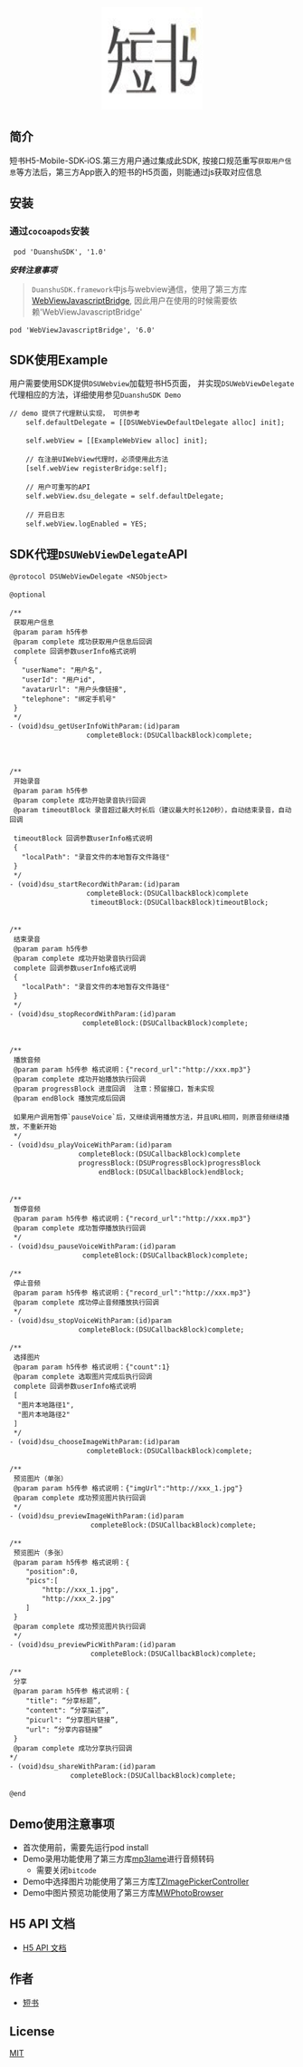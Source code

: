 <p align="center" >
  <img src="duanshu_logo.png" title="短书的logo" float=left>
</p>

## 简介
短书H5-Mobile-SDK-iOS.第三方用户通过集成此SDK, 按接口规范重写`获取用户信息`等方法后，第三方App嵌入的短书的H5页面，则能通过js获取对应信息

## 安装
### 通过`cocoapods`安装
```
 pod 'DuanshuSDK', '1.0'
```

***安转注意事项***

> `DuanshuSDK.framework`中js与webview通信，使用了第三方库[WebViewJavascriptBridge](https://github.com/marcuswestin/WebViewJavascriptBridge), 因此用户在使用的时候需要依赖'WebViewJavascriptBridge'

```
pod 'WebViewJavascriptBridge', '6.0'
```

## SDK使用Example
用户需要使用SDK提供`DSUWebview`加载短书H5页面， 并实现`DSUWebViewDelegate`代理相应的方法，详细使用参见`DuanshuSDK Demo`

```objc
// demo 提供了代理默认实现， 可供参考
    self.defaultDelegate = [[DSUWebViewDefaultDelegate alloc] init];

    self.webView = [[ExampleWebView alloc] init];

    // 在注册UIWebView代理时，必须使用此方法
    [self.webView registerBridge:self];

    // 用户可重写的API
    self.webView.dsu_delegate = self.defaultDelegate;

    // 开启日志
    self.webView.logEnabled = YES;
```

## SDK代理`DSUWebViewDelegate`API
```objc
@protocol DSUWebViewDelegate <NSObject>

@optional

/**
 获取用户信息
 @param param h5传参
 @param complete 成功获取用户信息后回调
 complete 回调参数userInfo格式说明
 {
   "userName": "用户名",
   "userId": "用户id",
   "avatarUrl": "用户头像链接",
   "telephone": "绑定手机号"
 }
 */
- (void)dsu_getUserInfoWithParam:(id)param
                   completeBlock:(DSUCallbackBlock)complete;



/**
 开始录音
 @param param h5传参
 @param complete 成功开始录音执行回调
 @param timeoutBlock 录音超过最大时长后（建议最大时长120秒），自动结束录音，自动回调

 timeoutBlock 回调参数userInfo格式说明
 {
   "localPath": "录音文件的本地暂存文件路径"
 }
 */
- (void)dsu_startRecordWithParam:(id)param
                   completeBlock:(DSUCallbackBlock)complete
                    timeoutBlock:(DSUCallbackBlock)timeoutBlock;


/**
 结束录音
 @param param h5传参
 @param complete 成功开始录音执行回调
 complete 回调参数userInfo格式说明
 {
   "localPath": "录音文件的本地暂存文件路径"
 }
 */
- (void)dsu_stopRecordWithParam:(id)param
                  completeBlock:(DSUCallbackBlock)complete;


/**
 播放音频
 @param param h5传参 格式说明：{"record_url":"http://xxx.mp3"}
 @param complete 成功开始播放执行回调
 @param progressBlock 进度回调  注意：预留接口，暂未实现
 @param endBlock 播放完成后回调

 如果用户调用暂停`pauseVoice`后，又继续调用播放方法，并且URL相同，则原音频继续播放，不重新开始
 */
- (void)dsu_playVoiceWithParam:(id)param
                 completeBlock:(DSUCallbackBlock)complete
                 progressBlock:(DSUProgressBlock)progressBlock
                      endBlock:(DSUCallbackBlock)endBlock;


/**
 暂停音频
 @param param h5传参 格式说明：{"record_url":"http://xxx.mp3"}
 @param complete 成功暂停播放执行回调
 */
- (void)dsu_pauseVoiceWithParam:(id)param
                  completeBlock:(DSUCallbackBlock)complete;

/**
 停止音频
 @param param h5传参 格式说明：{"record_url":"http://xxx.mp3"}
 @param complete 成功停止音频播放执行回调
 */
- (void)dsu_stopVoiceWithParam:(id)param
                 completeBlock:(DSUCallbackBlock)complete;

/**
 选择图片
 @param param h5传参 格式说明：{"count":1}
 @param complete 选取图片完成后执行回调
 complete 回调参数userInfo格式说明
 [
  "图片本地路径1",
  "图片本地路径2"
 ]
 */
- (void)dsu_chooseImageWithParam:(id)param
                   completeBlock:(DSUCallbackBlock)complete;

/**
 预览图片（单张）
 @param param h5传参 格式说明：{"imgUrl":"http://xxx_1.jpg"}
 @param complete 成功预览图片执行回调
 */
- (void)dsu_previewImageWithParam:(id)param
                    completeBlock:(DSUCallbackBlock)complete;

/**
 预览图片（多张）
 @param param h5传参 格式说明：{
    "position":0,
    "pics":[
        "http://xxx_1.jpg",
        "http://xxx_2.jpg"
    ]
 }
 @param complete 成功预览图片执行回调
 */
- (void)dsu_previewPicWithParam:(id)param
                    completeBlock:(DSUCallbackBlock)complete;

/**
 分享
 @param param h5传参 格式说明：{
    "title": “分享标题”,
    "content": “分享描述”,
    "picurl": “分享图片链接”,
    "url": “分享内容链接”
 }
 @param complete 成功分享执行回调
*/
- (void)dsu_shareWithParam:(id)param
               completeBlock:(DSUCallbackBlock)complete;

@end
```


## Demo使用注意事项
- 首次使用前，需要先运行pod install
- Demo录用功能使用了第三方库[mp3lame](https://github.com/wuqiong/mp3lame-for-iOS)进行音频转码
  - 需要关闭`bitcode`
- Demo中选择图片功能使用了第三方库[TZImagePickerController](https://github.com/banchichen/TZImagePickerController)
- Demo中图片预览功能使用了第三方库[MWPhotoBrowser](https://github.com/mwaterfall/MWPhotoBrowser)

## H5 API 文档
- [H5 API 文档](https://github.com/hogeclould/DuanshuH5MobileSDK-iOS/blob/master/%E7%9F%AD%E4%B9%A6JSSDK%20API%20%E8%AF%B4%E6%98%8E.md)

## 作者
- [短书](http://my.duanshu.com/)

## License
[MIT][LICENSE]

[LICENSE]: https://zh.wikipedia.org/wiki/MIT%E8%A8%B1%E5%8F%AF%E8%AD%89
